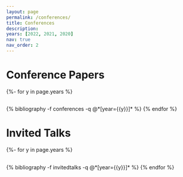 ```yaml
---
layout: page
permalink: /conferences/
title: Conferences
description:
years: [2022, 2021, 2020]
nav: true
nav_order: 2
---
```

<!-- _pages/publications.md -->
<div class="publications">
<h1>Conference Papers</h1>
{%- for y in page.years %}
  <h2 class="year"></h2>
  {% bibliography -f conferences -q @*[year={{y}}]* %}
{% endfor %}

<h1>Invited Talks</h1>
{%- for y in page.years %}
  <h2 class="year"></h2>
  {% bibliography -f invitedtalks -q @*[year={{y}}]* %}
{% endfor %}



</div>

